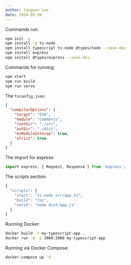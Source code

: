 ```yaml
---
author: Jangwon Lee
date: 2024-05-30
---
```


Commands run:
```bash
npm init -y
npm install -g ts-node
npm install typescript ts-node @types/node --save-dev
npm install express
npm install @types/express --save-dev
```

Commands for running:
```bash
npm start
npm run build
npm run serve
```

The `tsconfig.json`:
```json
{
  "compilerOptions": {
    "target": "ES6",
    "module": "commonjs",
    "rootDir": "./src",
    "outDir": "./dist",
    "esModuleInterop": true,
    "strict": true
  }
}
```

The import for express:
```js
import express, { Request, Response } from 'express';
```

The scripts section:
```js
{
  "scripts": {
    "start": "ts-node src/app.ts",
    "build": "tsc",
    "serve": "node dist/app.js"
  }
}
```

Running Docker:
```bash
docker build -t my-typescript-app .
docker run -d -p 3000:3000 my-typescript-app
```

Running via Docker Compose:
```bash
docker-compose up -d
```
